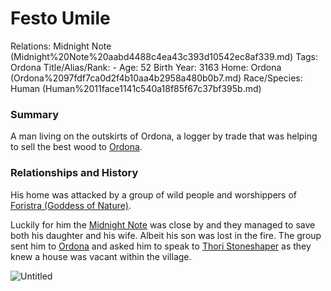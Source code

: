 # Festo Umile

Relations: Midnight Note (Midnight%20Note%20aabd4488c4ea43c393d10542ec8af339.md) 
Tags: Ordona
Title/Alias/Rank: -
Age: 52
Birth Year: 3163
Home: Ordona (Ordona%2097fdf7ca0d2f4b10aa4b2958a480b0b7.md) 
Race/Species: Human (Human%2011face1141c540a18f85f67c37bf395b.md)

### Summary

A man living on the outskirts of Ordona, a logger by trade that was helping to sell the best wood to [Ordona](Ordona%2097fdf7ca0d2f4b10aa4b2958a480b0b7.md).

### **Relationships and History**

His home was attacked by a group of wild people and worshippers of [Foristra (Goddess of Nature)](Foristra%20(Goddess%20of%20Nature)%20228c4ae2b832446cbf62058bf1fbcb16.md).

Luckily for him the [Midnight Note](Midnight%20Note%20aabd4488c4ea43c393d10542ec8af339.md) was close by and they managed to save both his daughter and his wife. Albeit his son was lost in the fire. The group sent him to [Ordona](Ordona%2097fdf7ca0d2f4b10aa4b2958a480b0b7.md) and asked him to speak to [Thori Stoneshaper](Thori%20Stoneshaper%20f602d71f254146fbbead81630861cc9d.md) as they knew a house was vacant within the village.

![Untitled](Untitled%20126.png)